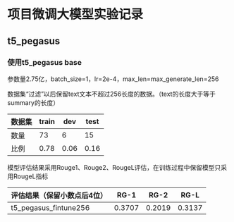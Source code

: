 # 项目微调大模型实验记录
## t5_pegasus
### 使用t5_pegasus base
参数量2.75亿，batch_size=1，lr=2e-4，max_len=max_generate_len=256

数据集“过滤”以后保留text文本不超过256长度的数据。（text的长度大于等于summary的长度）

数据集  | train | dev | test
---- | ----- | ----- | -----
数量  | 73 | 6 | 15
比例  | 0.78 | 0.06 | 0.16

模型评估结果采用Rouge1、Rouge2、RougeL评估，在训练过程中保留模型只采用RougeL指标

评估结果（保留小数点后4位）  | RG-1 | RG-2 | RG-L
---- | ----- | ----- | -----
t5_pegasus_fintune256  | 0.3707 | 0.2019 | 0.3137
